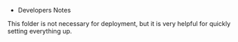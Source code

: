 * Developers Notes

This folder is not necessary for deployment, but it is very helpful for quickly setting everything up.